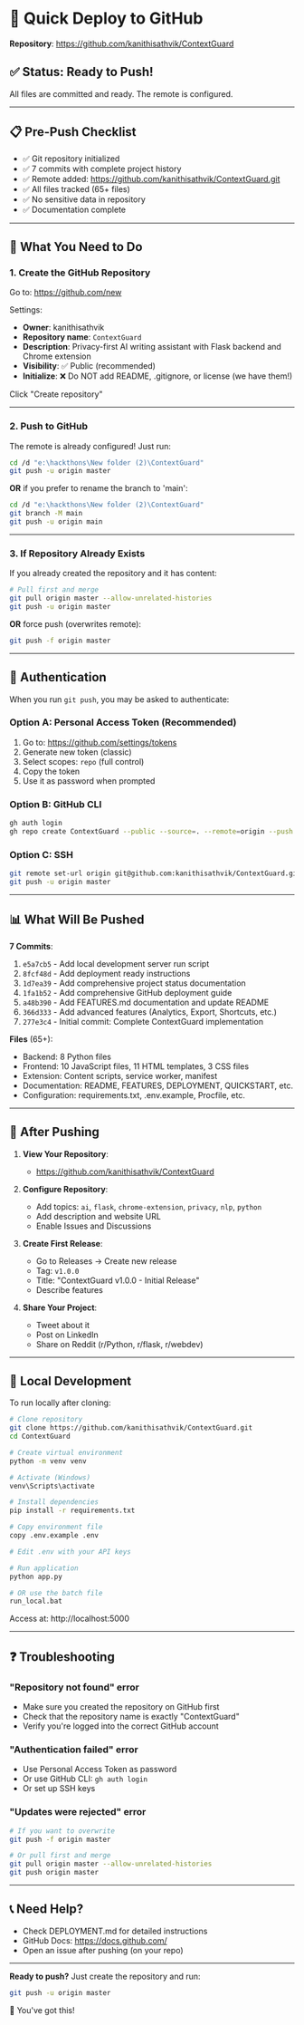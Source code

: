 # 🚀 Quick Deploy to GitHub

**Repository**: https://github.com/kanithisathvik/ContextGuard

## ✅ Status: Ready to Push!

All files are committed and ready. The remote is configured.

---

## 📋 Pre-Push Checklist

- ✅ Git repository initialized
- ✅ 7 commits with complete project history
- ✅ Remote added: https://github.com/kanithisathvik/ContextGuard.git
- ✅ All files tracked (65+ files)
- ✅ No sensitive data in repository
- ✅ Documentation complete

---

## 🎯 What You Need to Do

### 1. Create the GitHub Repository

Go to: https://github.com/new

Settings:
- **Owner**: kanithisathvik
- **Repository name**: `ContextGuard`
- **Description**: Privacy-first AI writing assistant with Flask backend and Chrome extension
- **Visibility**: ✅ Public (recommended)
- **Initialize**: ❌ Do NOT add README, .gitignore, or license (we have them!)

Click "Create repository"

---

### 2. Push to GitHub

The remote is already configured! Just run:

```bash
cd /d "e:\hackthons\New folder (2)\ContextGuard"
git push -u origin master
```

**OR** if you prefer to rename the branch to 'main':

```bash
cd /d "e:\hackthons\New folder (2)\ContextGuard"
git branch -M main
git push -u origin main
```

---

### 3. If Repository Already Exists

If you already created the repository and it has content:

```bash
# Pull first and merge
git pull origin master --allow-unrelated-histories
git push -u origin master
```

**OR** force push (overwrites remote):

```bash
git push -f origin master
```

---

## 🔐 Authentication

When you run `git push`, you may be asked to authenticate:

### Option A: Personal Access Token (Recommended)
1. Go to: https://github.com/settings/tokens
2. Generate new token (classic)
3. Select scopes: `repo` (full control)
4. Copy the token
5. Use it as password when prompted

### Option B: GitHub CLI
```bash
gh auth login
gh repo create ContextGuard --public --source=. --remote=origin --push
```

### Option C: SSH
```bash
git remote set-url origin git@github.com:kanithisathvik/ContextGuard.git
git push -u origin master
```

---

## 📊 What Will Be Pushed

**7 Commits**:
1. `e5a7cb5` - Add local development server run script
2. `8fcf48d` - Add deployment ready instructions
3. `1d7ea39` - Add comprehensive project status documentation
4. `1fa1b52` - Add comprehensive GitHub deployment guide
5. `a48b390` - Add FEATURES.md documentation and update README
6. `366d333` - Add advanced features (Analytics, Export, Shortcuts, etc.)
7. `277e3c4` - Initial commit: Complete ContextGuard implementation

**Files** (65+):
- Backend: 8 Python files
- Frontend: 10 JavaScript files, 11 HTML templates, 3 CSS files
- Extension: Content scripts, service worker, manifest
- Documentation: README, FEATURES, DEPLOYMENT, QUICKSTART, etc.
- Configuration: requirements.txt, .env.example, Procfile, etc.

---

## 🎉 After Pushing

1. **View Your Repository**:
   - https://github.com/kanithisathvik/ContextGuard

2. **Configure Repository**:
   - Add topics: `ai`, `flask`, `chrome-extension`, `privacy`, `nlp`, `python`
   - Add description and website URL
   - Enable Issues and Discussions

3. **Create First Release**:
   - Go to Releases → Create new release
   - Tag: `v1.0.0`
   - Title: "ContextGuard v1.0.0 - Initial Release"
   - Describe features

4. **Share Your Project**:
   - Tweet about it
   - Post on LinkedIn
   - Share on Reddit (r/Python, r/flask, r/webdev)

---

## 🔧 Local Development

To run locally after cloning:

```bash
# Clone repository
git clone https://github.com/kanithisathvik/ContextGuard.git
cd ContextGuard

# Create virtual environment
python -m venv venv

# Activate (Windows)
venv\Scripts\activate

# Install dependencies
pip install -r requirements.txt

# Copy environment file
copy .env.example .env

# Edit .env with your API keys

# Run application
python app.py

# OR use the batch file
run_local.bat
```

Access at: http://localhost:5000

---

## ❓ Troubleshooting

### "Repository not found" error
- Make sure you created the repository on GitHub first
- Check that the repository name is exactly "ContextGuard"
- Verify you're logged into the correct GitHub account

### "Authentication failed" error
- Use Personal Access Token as password
- Or use GitHub CLI: `gh auth login`
- Or set up SSH keys

### "Updates were rejected" error
```bash
# If you want to overwrite
git push -f origin master

# Or pull first and merge
git pull origin master --allow-unrelated-histories
git push origin master
```

---

## 📞 Need Help?

- Check DEPLOYMENT.md for detailed instructions
- GitHub Docs: https://docs.github.com/
- Open an issue after pushing (on your repo)

---

**Ready to push?** Just create the repository and run:

```bash
git push -u origin master
```

🎉 You've got this!
